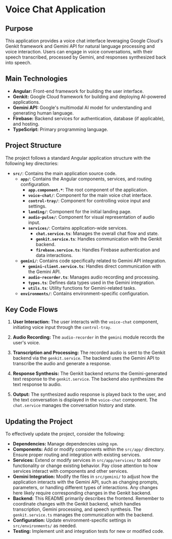 # Voice Chat Application

## Purpose

This application provides a voice chat interface leveraging Google Cloud's Genkit framework and Gemini API for natural language processing and voice interaction. Users can engage in voice conversations, with their speech transcribed, processed by Gemini, and responses synthesized back into speech.

## Main Technologies

*   **Angular:** Front-end framework for building the user interface.
*   **Genkit:** Google Cloud framework for building and deploying AI-powered applications.
*   **Gemini API:** Google's multimodal AI model for understanding and generating human language.
*   **Firebase:** Backend services for authentication, database (if applicable), and hosting.
*   **TypeScript:** Primary programming language.

## Project Structure

The project follows a standard Angular application structure with the following key directories:

*   **`src/`**: Contains the main application source code.
    *   **`app/`**:  Contains the Angular components, services, and routing configuration.
        *   **`app.component.*`**: The root component of the application.
        *   **`voice-chat/`**: Component for the main voice chat interface.
        *   **`control-tray/`**: Component for controlling voice input and settings.
        *   **`landing/`**:  Component for the initial landing page.
        *   **`audio-pulse/`**: Component for visual representation of audio input.
        *   **`services/`**:  Contains application-wide services.
            *   **`chat.service.ts`**: Manages the overall chat flow and state.
            *   **`genkit.service.ts`**:  Handles communication with the Genkit backend.
            *   **`firebase.service.ts`**:  Handles Firebase authentication and data interactions.
    *   **`gemini/`**: Contains code specifically related to Gemini API integration.
        *   **`gemini-client.service.ts`**:  Handles direct communication with the Gemini API.
        *   **`audio-recorder.ts`**:  Manages audio recording and processing.
        *   **`types.ts`**:  Defines data types used in the Gemini integration.
        *   **`utils.ts`**:  Utility functions for Gemini-related tasks.
    *   **`environments/`**: Contains environment-specific configuration.

## Key Code Flows

1.  **User Interaction:** The user interacts with the `voice-chat` component, initiating voice input through the `control-tray`.

2.  **Audio Recording:** The `audio-recorder` in the `gemini` module records the user's voice.

3.  **Transcription and Processing:** The recorded audio is sent to the Genkit backend via the `genkit.service`. The backend uses the Gemini API to transcribe the audio and generate a response.

4.  **Response Synthesis:** The Genkit backend returns the Gemini-generated text response to the `genkit.service`. The backend also synthesizes the text response to audio.

5.  **Output:** The synthesized audio response is played back to the user, and the text conversation is displayed in the `voice-chat` component.  The `chat.service` manages the conversation history and state.

## Updating the Project

To effectively update the project, consider the following:

*   **Dependencies:** Manage dependencies using `npm`.
*   **Components:** Add or modify components within the `src/app/` directory. Ensure proper routing and integration with existing services.
*   **Services:**  Extend or modify services in `src/app/services/` to add new functionality or change existing behavior.  Pay close attention to how services interact with components and other services.
*   **Gemini Integration:**  Modify the files in `src/gemini/` to adjust how the application interacts with the Gemini API, such as changing prompts, parameters, or handling different types of interactions.  Any changes here likely require corresponding changes in the Genkit backend.
*   **Backend:**  This README primarily describes the frontend.  Remember to coordinate changes with the Genkit backend, which handles transcription, Gemini processing, and speech synthesis.  The `genkit.service.ts` manages the communication with the backend.
*   **Configuration:** Update environment-specific settings in `src/environments/` as needed.
*   **Testing:** Implement unit and integration tests for new or modified code.